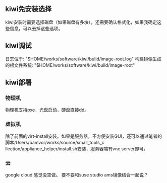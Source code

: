kiwi免安装选择
--------------
kiwi安装时需要选择磁盘（如果磁盘有多块），还需要确认格式化，如果我确定这些信息，可以去掉这些选项。

kiwi调试
--------
日志位于: "$HOME/works/software/kiwi/build/image-root.log"
构建镜像生成的根文件系统: "$HOME/works/software/kiwi/build/image-root"

kiwi部署
--------
### 物理机
物理机支持pxe，光盘启动，硬盘直接dd。
### 虚拟机
除了前面的virt-install安装。如果是服务器，不方便安装GUI，还可以通过笔者的脚本/Users/bamvor/works/source/small_tools_c
llection/appliance_helper/install.sh安装，服务器端有vnc server即可。
### 云
google cloud 感觉没空做。
要不要和suse studio ams镜像结合一起说？
